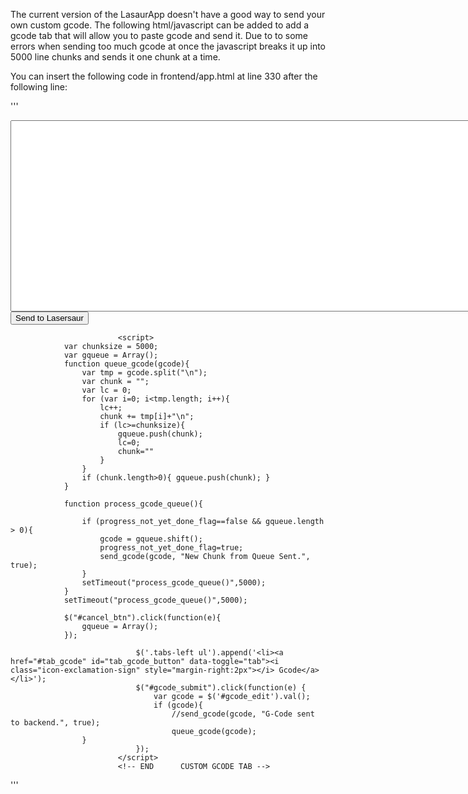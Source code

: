 The current version of the LasaurApp doesn't have a good way to send your own custom gcode.  The following html/javascript can be added to add a gcode tab that will allow you to paste gcode and send it.  Due to to some errors when sending too much gcode at once the javascript breaks it up into 5000 line chunks and sends it one chunk at a time.

You can insert the following code in frontend/app.html at line 330 after the following line:

</div> <!-- end of log tab -->

'''
                            <!--  START   CUSTOM GCODE TAB -->
                            <div id='tab_gcode' class='tab-pane'>
                                <div id='gcode_content'>
                                    <textarea id='gcode_edit' style='clear:both; width: 900px;' rows=20></textarea>
                                    <button id="gcode_submit" class="btn btn-large btn-primary">Send to Lasersaur</button>
                                </div>
                            </div>

                            <script>
				var chunksize = 5000;
				var gqueue = Array();
				function queue_gcode(gcode){
					var tmp = gcode.split("\n");
					var chunk = "";
					var lc = 0;
					for (var i=0; i<tmp.length; i++){
						lc++;
						chunk += tmp[i]+"\n";
						if (lc>=chunksize){
							gqueue.push(chunk);
							lc=0;
							chunk=""
						}	
					}
					if (chunk.length>0){ gqueue.push(chunk); }	
				}

				function process_gcode_queue(){
				
					if (progress_not_yet_done_flag==false && gqueue.length > 0){
						gcode = gqueue.shift();
						progress_not_yet_done_flag=true;
						send_gcode(gcode, "New Chunk from Queue Sent.", true);	
					}
					setTimeout("process_gcode_queue()",5000);	
				}
				setTimeout("process_gcode_queue()",5000);
				
				$("#cancel_btn").click(function(e){
					gqueue = Array();
				});

                                $('.tabs-left ul').append('<li><a href="#tab_gcode" id="tab_gcode_button" data-toggle="tab"><i class="icon-exclamation-sign" style="margin-right:2px"></i> Gcode</a></li>');
                                $("#gcode_submit").click(function(e) {
                                    var gcode = $('#gcode_edit').val();
                                    if (gcode){
                                        //send_gcode(gcode, "G-Code sent to backend.", true);
                                        queue_gcode(gcode); 
				    }
                                });
                            </script>
                            <!-- END      CUSTOM GCODE TAB -->
'''
